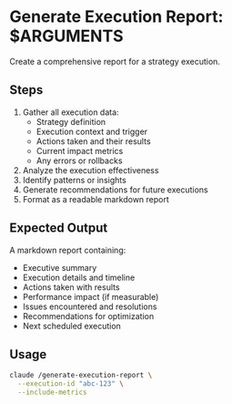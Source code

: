 # Generate Execution Report: $ARGUMENTS

Create a comprehensive report for a strategy execution.

## Steps

1. Gather all execution data:
   - Strategy definition
   - Execution context and trigger
   - Actions taken and their results
   - Current impact metrics
   - Any errors or rollbacks
2. Analyze the execution effectiveness
3. Identify patterns or insights
4. Generate recommendations for future executions
5. Format as a readable markdown report

## Expected Output

A markdown report containing:
- Executive summary
- Execution details and timeline
- Actions taken with results
- Performance impact (if measurable)
- Issues encountered and resolutions
- Recommendations for optimization
- Next scheduled execution

## Usage

```bash
claude /generate-execution-report \
  --execution-id "abc-123" \
  --include-metrics
```
